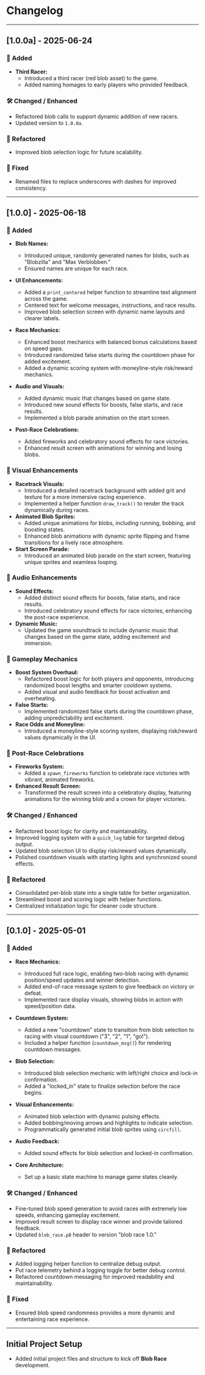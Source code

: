 # Changelog

---

## [1.0.0a] - 2025-06-24

### 🚀 Added

- **Third Racer:**
  - Introduced a third racer (red blob asset) to the game.
  - Added naming homages to early players who provided feedback.

### 🛠️ Changed / Enhanced

- Refactored blob calls to support dynamic addition of new racers.
- Updated version to `1.0.0a`.

### 🔧 Refactored

- Improved blob selection logic for future scalability.

### 🐛 Fixed

- Renamed files to replace underscores with dashes for improved consistency.

---

## [1.0.0] - 2025-06-18

### 🚀 Added

- **Blob Names:**
  - Introduced unique, randomly generated names for blobs, such as "Blobzilla" and "Max Verblobben."
  - Ensured names are unique for each race.

- **UI Enhancements:**
  - Added a `print_centered` helper function to streamline text alignment across the game.
  - Centered text for welcome messages, instructions, and race results.
  - Improved blob selection screen with dynamic name layouts and clearer labels.

- **Race Mechanics:**
  - Enhanced boost mechanics with balanced bonus calculations based on speed gaps.
  - Introduced randomized false starts during the countdown phase for added excitement.
  - Added a dynamic scoring system with moneyline-style risk/reward mechanics.

- **Audio and Visuals:**
  - Added dynamic music that changes based on game state.
  - Introduced new sound effects for boosts, false starts, and race results.
  - Implemented a blob parade animation on the start screen.

- **Post-Race Celebrations:**
  - Added fireworks and celebratory sound effects for race victories.
  - Enhanced result screen with animations for winning and losing blobs.

### 🎨 Visual Enhancements
- **Racetrack Visuals:**
  - Introduced a detailed racetrack background with added grit and texture for a more immersive racing experience.
  - Implemented a helper function `draw_track()` to render the track dynamically during races.
- **Animated Blob Sprites:**
  - Added unique animations for blobs, including running, bobbing, and boosting states.
  - Enhanced blob animations with dynamic sprite flipping and frame transitions for a lively race atmosphere.
- **Start Screen Parade:**
  - Introduced an animated blob parade on the start screen, featuring unique sprites and seamless looping.

### 🎵 Audio Enhancements
- **Sound Effects:**
  - Added distinct sound effects for boosts, false starts, and race results.
  - Introduced celebratory sound effects for race victories, enhancing the post-race experience.
- **Dynamic Music:**
  - Updated the game soundtrack to include dynamic music that changes based on the game state, adding excitement and immersion.

### 🏁 Gameplay Mechanics
- **Boost System Overhaul:**
  - Refactored boost logic for both players and opponents, introducing randomized boost lengths and smarter cooldown systems.
  - Added visual and audio feedback for boost activation and overheating.
- **False Starts:**
  - Implemented randomized false starts during the countdown phase, adding unpredictability and excitement.
- **Race Odds and Moneyline:**
  - Introduced a moneyline-style scoring system, displaying risk/reward values dynamically in the UI.

### 🎉 Post-Race Celebrations
- **Fireworks System:**
  - Added a `spawn_fireworks` function to celebrate race victories with vibrant, animated fireworks.
- **Enhanced Result Screen:**
  - Transformed the result screen into a celebratory display, featuring animations for the winning blob and a crown for player victories.

### 🛠️ Changed / Enhanced

- Refactored boost logic for clarity and maintainability.
- Improved logging system with a `quick_log` table for targeted debug output.
- Updated blob selection UI to display risk/reward values dynamically.
- Polished countdown visuals with starting lights and synchronized sound effects.

### 🔧 Refactored

- Consolidated per-blob state into a single table for better organization.
- Streamlined boost and scoring logic with helper functions.
- Centralized initialization logic for cleaner code structure.

---

## [0.1.0] - 2025-05-01

### 🚀 Added

- **Race Mechanics:**
  - Introduced full race logic, enabling two-blob racing with dynamic position/speed updates and winner detection.
  - Added end-of-race message system to give feedback on victory or defeat.
  - Implemented race display visuals, showing blobs in action with speed/position data.
  
- **Countdown System:**
  - Added a new "countdown" state to transition from blob selection to racing with visual countdown ("3", "2", "1", "go!").
  - Included a helper function (`countdown_msg()`) for rendering countdown messages.

- **Blob Selection:**
  - Introduced blob selection mechanic with left/right choice and lock-in confirmation.
  - Added a "locked_in" state to finalize selection before the race begins.

- **Visual Enhancements:**
  - Animated blob selection with dynamic pulsing effects.
  - Added bobbing/moving arrows and highlights to indicate selection.
  - Programmatically generated initial blob sprites using `circfill`.

- **Audio Feedback:**
  - Added sound effects for blob selection and locked-in confirmation.
  
- **Core Architecture:**
  - Set up a basic state machine to manage game states cleanly.

### 🛠️ Changed / Enhanced

- Fine-tuned blob speed generation to avoid races with extremely low speeds, enhancing gameplay excitement.
- Improved result screen to display race winner and provide tailored feedback.
- Updated `blob_race.p8` header to version "blob race 1.0."

### 🔧 Refactored

- Added logging helper function to centralize debug output.
- Put race telemetry behind a logging toggle for better debug control.
- Refactored countdown messaging for improved readability and maintainability.

### 🐛 Fixed

- Ensured blob speed randomness provides a more dynamic and entertaining race experience.

---

## Initial Project Setup

- Added initial project files and structure to kick off **Blob Race** development.